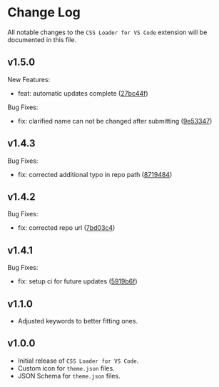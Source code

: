 # Change Log

All notable changes to the `CSS Loader for VS Code` extension will be documented in this file.

<!-- Check [Keep a Changelog](http://keepachangelog.com/) for recommendations on how to structure this file. -->

<!-- replace me with new updates! -->

## v1.5.0

New Features:
* feat: automatic updates complete ([27bc44f](https://github.com/DeckThemes/CSS-Loader-for-VS-Code/commit/27bc44f))

Bug Fixes:
* fix: clarified name can not be changed after submitting ([9e53347](https://github.com/DeckThemes/CSS-Loader-for-VS-Code/commit/9e53347))

## v1.4.3

Bug Fixes:
* fix: corrected additional typo in repo path ([8719484](https://github.com/DeckThemes/CSS-Loader-for-VS-Code/commit/8719484))

## v1.4.2

Bug Fixes:
* fix: corrected repo url ([7bd03c4](https://github.com/DeckThemes/CSS-Loader-for-VSCode/commit/7bd03c4))

## v1.4.1

Bug Fixes:
* fix: setup ci for future updates ([5919b6f](https://github.com/DeckThemes/CSS-Loader-VSCode/commit/5919b6f))

## v1.1.0

 - Adjusted keywords to better fitting ones.

## v1.0.0

- Initial release of `CSS Loader for VS Code`.
- Custom icon for `theme.json` files.
- JSON Schema for `theme.json` files.